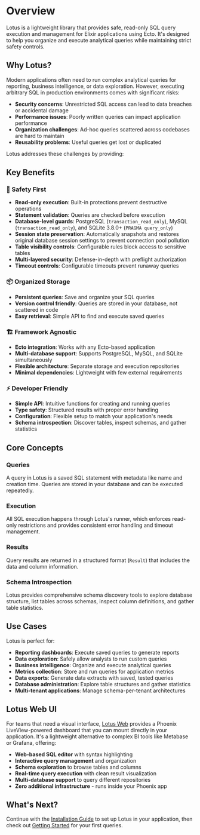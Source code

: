 # Overview

Lotus is a lightweight library that provides safe, read-only SQL query execution and management for Elixir applications using Ecto. It's designed to help you organize and execute analytical queries while maintaining strict safety controls.

## Why Lotus?

Modern applications often need to run complex analytical queries for reporting, business intelligence, or data exploration. However, executing arbitrary SQL in production environments comes with significant risks:

- **Security concerns**: Unrestricted SQL access can lead to data breaches or accidental damage
- **Performance issues**: Poorly written queries can impact application performance
- **Organization challenges**: Ad-hoc queries scattered across codebases are hard to maintain
- **Reusability problems**: Useful queries get lost or duplicated

Lotus addresses these challenges by providing:

## Key Benefits

### 🔐 Safety First
- **Read-only execution**: Built-in protections prevent destructive operations
- **Statement validation**: Queries are checked before execution
- **Database-level guards**: PostgreSQL (`transaction_read_only`), MySQL (`transaction_read_only`), and SQLite 3.8.0+ (`PRAGMA query_only`)
- **Session state preservation**: Automatically snapshots and restores original database session settings to prevent connection pool pollution
- **Table visibility controls**: Configurable rules block access to sensitive tables
- **Multi-layered security**: Defense-in-depth with preflight authorization
- **Timeout controls**: Configurable timeouts prevent runaway queries

### 📦 Organized Storage
- **Persistent queries**: Save and organize your SQL queries
- **Version control friendly**: Queries are stored in your database, not scattered in code
- **Easy retrieval**: Simple API to find and execute saved queries

### 🏗️ Framework Agnostic
- **Ecto integration**: Works with any Ecto-based application
- **Multi-database support**: Supports PostgreSQL, MySQL, and SQLite simultaneously
- **Flexible architecture**: Separate storage and execution repositories
- **Minimal dependencies**: Lightweight with few external requirements

### ⚡ Developer Friendly
- **Simple API**: Intuitive functions for creating and running queries
- **Type safety**: Structured results with proper error handling
- **Configuration**: Flexible setup to match your application's needs
- **Schema introspection**: Discover tables, inspect schemas, and gather statistics

## Core Concepts

### Queries
A query in Lotus is a saved SQL statement with metadata like name and creation time. Queries are stored in your database and can be executed repeatedly.

### Execution
All SQL execution happens through Lotus's runner, which enforces read-only restrictions and provides consistent error handling and timeout management.

### Results
Query results are returned in a structured format (`Result`) that includes the data and column information.

### Schema Introspection
Lotus provides comprehensive schema discovery tools to explore database structure, list tables across schemas, inspect column definitions, and gather table statistics.

## Use Cases

Lotus is perfect for:

- **Reporting dashboards**: Execute saved queries to generate reports
- **Data exploration**: Safely allow analysts to run custom queries
- **Business intelligence**: Organize and execute analytical queries
- **Metrics collection**: Store and run queries for application metrics
- **Data exports**: Generate data extracts with saved, tested queries
- **Database administration**: Explore table structures and gather statistics
- **Multi-tenant applications**: Manage schema-per-tenant architectures

## Lotus Web UI

For teams that need a visual interface, [Lotus Web](https://github.com/typhoonworks/lotus_web) provides a Phoenix LiveView-powered dashboard that you can mount directly in your application. It's a lightweight alternative to complex BI tools like Metabase or Grafana, offering:

- **Web-based SQL editor** with syntax highlighting
- **Interactive query management** and organization
- **Schema exploration** to browse tables and columns
- **Real-time query execution** with clean result visualization
- **Multi-database support** to query different repositories
- **Zero additional infrastructure** - runs inside your Phoenix app

## What's Next?

Continue with the [Installation Guide](installation.md) to set up Lotus in your application, then check out [Getting Started](getting-started.md) for your first queries.
